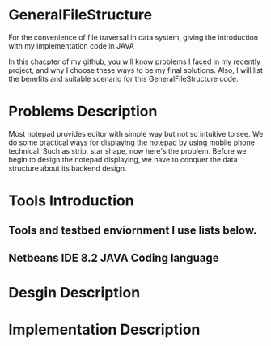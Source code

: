 # GeneralFileStructure
For the convenience of file traversal in data system, giving the introduction with my implementation code in JAVA

In this chacpter of my github, you will know problems I faced in my recently project, and why I choose these ways to be my final solutions. Also, I will list the benefits and suitable scenario for this GeneralFileStructure code.

# Problems Description 
Most notepad provides editor with simple way but not so intuitive to see. We do some practical ways for displaying the notepad by using mobile phone technical. Such as strip, star shape, now here's the problem. Before we begin to design the notepad displaying, we have to conquer the data structure about its backend design.

# Tools Introduction
Tools and testbed enviornment I use lists below.
-----------------------------------
Netbeans IDE 8.2
JAVA Coding language
-----------------------------------

# Desgin Description 

# Implementation Description 
